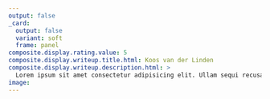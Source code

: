 ```yaml
---
output: false
_card:
  output: false
  variant: soft
  frame: panel
composite.display.rating.value: 5
composite.display.writeup.title.html: Koos van der Linden
composite.display.writeup.description.html: >
  Lorem ipsum sit amet consectetur adipisicing elit. Ullam sequi recusandae.
image:
---
```

